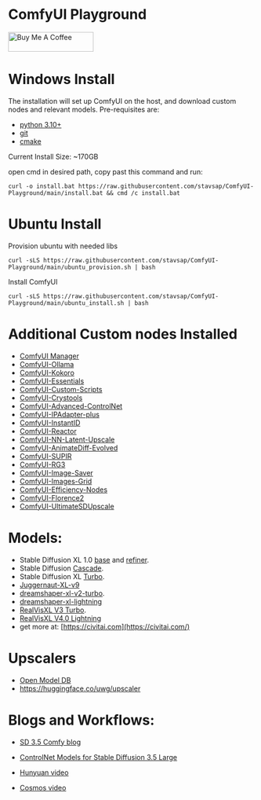 # ComfyUI Playground

<a href="https://www.buymeacoffee.com/stavsapq" target="_blank"><img src="https://cdn.buymeacoffee.com/buttons/default-orange.png" alt="Buy Me A Coffee" height="40" width="174"></a>

# Windows Install

The installation will set up ComfyUI on the host, and download custom nodes and relevant models. Pre-requisites are:

- [python 3.10+](https://www.python.org/downloads/)
- [git](https://git-scm.com/downloads)
- [cmake](https://cmake.org/download/)

Current Install Size: ~170GB

open cmd in desired path, copy past this command and run:

```shell
curl -o install.bat https://raw.githubusercontent.com/stavsap/ComfyUI-Playground/main/install.bat && cmd /c install.bat
```

# Ubuntu Install

Provision ubuntu with needed libs

```shell
curl -sLS https://raw.githubusercontent.com/stavsap/ComfyUI-Playground/main/ubuntu_provision.sh | bash
```
Install ComfyUI

```shell
curl -sLS https://raw.githubusercontent.com/stavsap/ComfyUI-Playground/main/ubuntu_install.sh | bash
```

# Additional Custom nodes Installed

- [ComfyUI Manager](https://github.com/ltdrdata/ComfyUI-Manager)
- [ComfyUI-Ollama](https://github.com/stavsap/comfyui-ollama)
- [ComfyUI-Kokoro](https://github.com/stavsap/comfyui-kokoro)
- [ComfyUI-Essentials](https://github.com/cubiq/ComfyUI_essentials)
- [ComfyUI-Custom-Scripts](https://github.com/pythongosssss/ComfyUI-Custom-Scripts)
- [ComfyUI-Crystools](https://github.com/crystian/ComfyUI-Crystools)
- [ComfyUI-Advanced-ControlNet](https://github.com/Kosinkadink/ComfyUI-Advanced-ControlNet.git)
- [ComfyUI-IPAdapter-plus](https://github.com/cubiq/ComfyUI_IPAdapter_plus.git)
- [ComfyUI-InstantID](https://github.com/cubiq/ComfyUI_InstantID.git)
- [ComfyUI-Reactor](https://github.com/Gourieff/ComfyUI-ReActor)
- [ComfyUI-NN-Latent-Upscale](https://github.com/Ttl/ComfyUi_NNLatentUpscale)
- [ComfyUI-AnimateDiff-Evolved](https://github.com/Kosinkadink/ComfyUI-AnimateDiff-Evolved)
- [ComfyUI-SUPIR](https://github.com/kijai/ComfyUI-SUPIR)
- [ComfyUI-RG3](https://github.com/rgthree/rgthree-comfy)
- [ComfyUI-Image-Saver](https://github.com/giriss/comfy-image-saver)
- [ComfyUI-Images-Grid](https://github.com/LEv145/images-grid-comfy-plugin)
- [ComfyUI-Efficiency-Nodes](https://github.com/jags111/efficiency-nodes-comfyui)
- [ComfyUI-Florence2](https://github.com/kijai/ComfyUI-Florence2)
- [ComfyUI-UltimateSDUpscale](https://github.com/ssitu/ComfyUI_UltimateSDUpscale)

# Models:

- Stable Diffusion XL 1.0 [base](https://huggingface.co/stabilityai/stable-diffusion-xl-base-1.0) and [refiner](https://huggingface.co/stabilityai/stable-diffusion-xl-refiner-1.0).
- Stable Diffusion [Cascade](https://huggingface.co/stabilityai/stable-cascade).
- Stable Diffusion XL [Turbo](https://huggingface.co/stabilityai/sdxl-turbo).
- [Juggernaut-XL-v9](https://huggingface.co/RunDiffusion/Juggernaut-XL-v9)
- [dreamshaper-xl-v2-turbo](https://huggingface.co/Lykon/dreamshaper-xl-v2-turbo).
- [dreamshaper-xl-lightning](https://huggingface.co/Lykon/dreamshaper-xl-lightning)
- [RealVisXL V3 Turbo](https://huggingface.co/SG161222/RealVisXL_V3.0_Turbo).
- [RealVisXL V4.0 Lightning](https://huggingface.co/SG161222/RealVisXL_V4.0_Lightning)
- get more at: [https://civitai.com](https://civitai.com/)

# Upscalers

- [Open Model DB](https://openmodeldb.info/)
- https://huggingface.co/uwg/upscaler


# Blogs and Workflows:

- [SD 3.5 Comfy blog](https://blog.comfy.org/p/sd-35-medium)

- [ControlNet Models for Stable Diffusion 3.5 Large](https://blog.comfy.org/p/sd3-5-large-controlnet)

- [Hunyuan video](https://blog.comfy.org/p/hunyuanvideo-native-support-in-comfyui)

- [Cosmos video](https://blog.comfy.org/p/comfyui-now-supports-nvidia-cosmos)